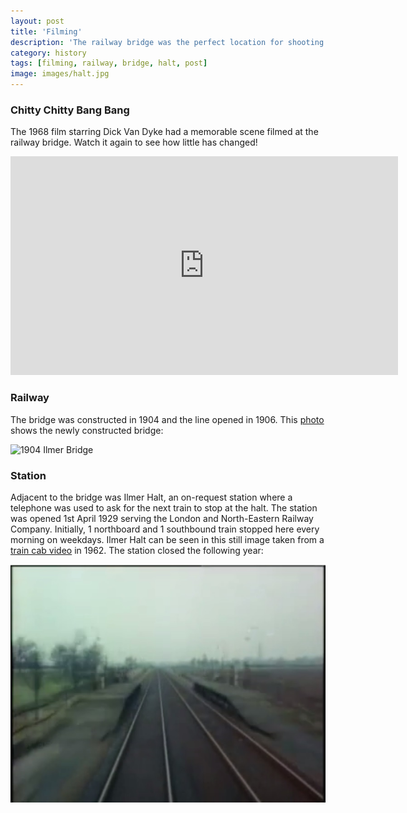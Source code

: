 ```yaml
---
layout: post
title: 'Filming'
description: 'The railway bridge was the perfect location for shooting a scene in Chitty Chitty Bang Bang.'
category: history
tags: [filming, railway, bridge, halt, post]
image: images/halt.jpg
---
```


### Chitty Chitty Bang Bang

The 1968 film starring Dick Van Dyke had a memorable scene filmed at the railway bridge. Watch it again to see how little has changed!

<iframe width="620" height="350" src="https://www.youtube.com/embed/109uKA3nWog" frameborder="0" allowfullscreen></iframe>

### Railway

The bridge was constructed in 1904 and the line opened in 1906. This [photo](https://www.railwayarchive.org.uk/Lpages/html/L3327.html) shows the newly constructed bridge:

![1904 Ilmer Bridge](https://www.railwayarchive.org.uk/custom/assets/aimages/L3327.jpg)

### Station

Adjacent to the bridge was Ilmer Halt, an on-request station where a telephone was used to ask for the next train to stop at the halt. The station was opened 1st April 1929 serving the London and North-Eastern Railway Company. Initially, 1 northboard and 1 southbound train stopped here every morning on weekdays. Ilmer Halt can be seen in this still image taken from a [train cab video](http://youtu.be/nyWkpteoa84?t=39s) in 1962. The station closed the following year:

![Ilmer Halt](/images/halt.jpg)
